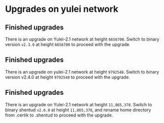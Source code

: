 # Upgrades on yulei network

## Finished upgrades

There is an upgrade on Yulei-2.1 network at height `6656700`. Switch to binary version `v2.3.0` at height `6656700` to proceed with the upgrade.

## Finished upgrades

There is an upgrade on yulei-2.1 network at height `9792548`. Switch to binary version v2.4.0 at height `9792548` to proceed with the upgrade.

## Finished upgrades

There is an upgrade on Yulei-2.1 network at height `11,865,378`. Switch to binary shentud `v2.6.0` at height `11,865,378`, and rename home directory from .certik to .shentud to proceed with the upgrade.
